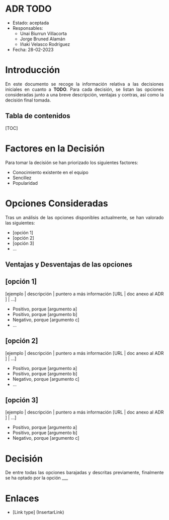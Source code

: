 # ADR **TODO**

* Estado: aceptada
* Responsables:
  * Unai Biurrun Villacorta
  * Jorge Bruned Alamán
  * Iñaki Velasco Rodríguez
* Fecha: 28-02-2023

# Introducción
<div style="text-align: justify!important">

En este documento se recoge la información relativa a las decisiones iniciales en cuanto a **TODO**. Para cada decisión, se listan las opciones consideradas junto a una breve descripción, ventajas y contras, así como la decisión final tomada.
</div>

## Tabla de contenidos

[TOC]


# Factores en la Decisión
<div style="text-align: justify!important">

Para tomar la decisión se han priorizado los siguientes factores:
* Conocimiento existente en el equipo
* Sencillez
* Popularidad
</div>

# Opciones Consideradas
<div style="text-align: justify!important">

Tras un análisis de las opciones disponibles actualmente, se han valorado las siguientes:
* [opción 1]
* [opción 2]
* [opción 3]
* … <!-- el número de opciones puede variar -->
</div>

## Ventajas y Desventajas de las opciones

## [opción 1]
<div style="text-align: justify!important">

[ejemplo | descripción | puntero a más información [URL | doc anexo al ADR ] | …] <!-- opcional -->

* Positivo, porque [argumento a]
* Positivo, porque [argumento b]
* Negativo, porque [argumento c]
* …
</div>

## [opción 2]
<div style="text-align: justify!important">

[ejemplo | descripción | puntero a más información [URL | doc anexo al ADR ] | …] <!-- opcional -->

* Positivo, porque [argumento a]
* Positivo, porque [argumento b]
* Negativo, porque [argumento c]
* …
</div>

## [opción 3]
<div style="text-align: justify!important">

[ejemplo | descripción | puntero a más información [URL | doc anexo al ADR ] | …] <!-- opcional -->

* Positivo, porque [argumento a]
* Positivo, porque [argumento b]
* Negativo, porque [argumento c]
</div>


# Decisión
<div style="text-align: justify!important">

 De entre todas las opciones barajadas y descritas previamente, finalmente se ha optado por la opción ___
</div>

# Enlaces <!-- opcional -->
<div style="text-align: justify!important">

* [Link type] (InsertarLink)

</div>